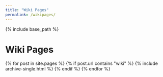 ```yaml
---
title: "Wiki Pages"
permalink: /wikipages/
---
```


{% include base_path %}

<h1>Wiki Pages</h1>
{% for post in site.pages %}
  {% if post.url contains "wiki" %}
    {% include archive-single.html %}
  {% endif %}
{% endfor %}